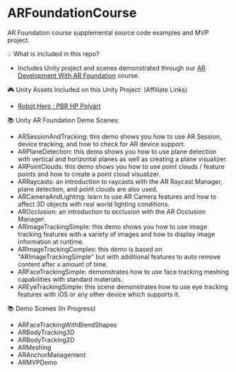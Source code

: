 # ARFoundationCourse
AR Foundation course supplemental source code examples and MVP project.

💡 What is included in this repo?

* Includes Unity project and scenes demonstrated through our [AR Development With AR Foundation](https://www.learnxr.io/ar-development-with-ar-foundation) course.

🎮 Unity Assets Included on this Unity Project: (Affiliate Links)

* [Robot Hero : PBR HP Polyart](https://assetstore.unity.com/packages/3d/characters/robots/robot-hero-pbr-hp-polyart-106154?aid=1101l7LXo)

📚 Unity AR Foundation Demo Scenes:

* ARSessionAndTracking: this demo shows you how to use AR Session, device tracking, and how to check for AR device support.
* ARPlaneDetection: this demo shows you how to use plane detection with vertical and horizontal planes as well as creating a plane visualizer.
* ARPointClouds: this demo shows you how to use point clouds / feature points and how to create a point cloud visualizer.
* ARRaycasts: an introduction to raycasts with the AR Raycast Manager, plane detection, and point clouds are also used.
* ARCameraAndLighting: learn to use AR Camera features and how to affect 3D objects with real world lighting conditions.
* AROcclusion: an introduction to occlusion with the AR Occlusion Manager.
* ARImageTrackingSimple: this demo shows you how to use image tracking features with a variety of images and how to display image information at runtime.
* ARImageTrackingComplex: this demo is based on "ARImageTrackingSimple" but with additional features to auto remove content after x amount of time.
* ARFaceTrackingSimple: demonstrates how to use face tracking meshing capabilities with standard materials.
* AREyeTrackingSimple: this scene demonstrates how to use eye tracking features with iOS or any other device which supports it.

📚 Demo Scenes (In Progress)

* ARFaceTrackingWithBlendShapes
* ARBodyTracking3D
* ARBodyTracking2D
* ARMeshing
* ARAnchorManagement
* ARMVPDemo

